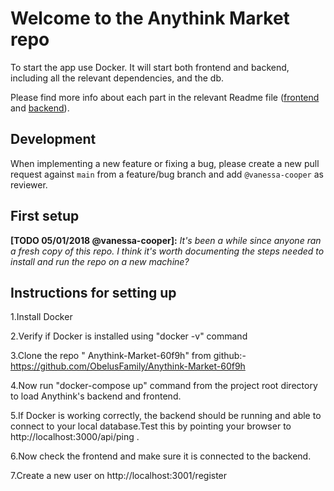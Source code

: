# Welcome to the Anythink Market repo

To start the app use Docker. It will start both frontend and backend, including all the relevant dependencies, and the db.

Please find more info about each part in the relevant Readme file ([frontend](frontend/readme.md) and [backend](backend/README.md)).

## Development

When implementing a new feature or fixing a bug, please create a new pull request against `main` from a feature/bug branch and add `@vanessa-cooper` as reviewer.

## First setup

**[TODO 05/01/2018 @vanessa-cooper]:** _It's been a while since anyone ran a fresh copy of this repo. I think it's worth documenting the steps needed to install and run the repo on a new machine?_

## Instructions for setting up
 1.Install Docker
 
 2.Verify if Docker is installed using "docker -v" command
 
 3.Clone the repo " Anythink-Market-60f9h" from github:- https://github.com/ObelusFamily/Anythink-Market-60f9h

 4.Now run "docker-compose up" command from the project root directory to load Anythink's backend and frontend.

 5.If Docker is working correctly, the backend should be running and able to connect to your local database.Test this by pointing your browser to http://localhost:3000/api/ping .

 6.Now check the frontend and make sure it is connected to the backend.

 7.Create a new user on http://localhost:3001/register
